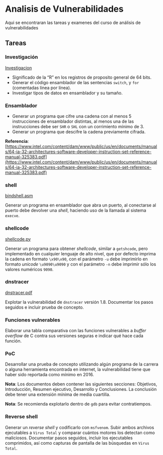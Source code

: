 # Analisis de Vulnerabilidades

Aqui se encontraran las tareas y examenes del curso de análisis de vulnerabilidades

## Tareas

### Investigación

[Investigacion](Investigacion)

+ Significado de la “R” en los registros de proposito general  de 64 bits.
+ Generar el código ensamblador de las sentencias `switch`,  y `for` (comentadas línea por línea).
+ Investigar tipos de datos en ensamblador y su tamaño.

### Ensamblador
+ Generar un programa que cifre una cadena con al menos  5 instrucciones de ensamblador distintas, al menos una de  las instrucciones debe ser `SHR` o `SHL` con un corrimiento  mínimo de 3.
+ Generar un programa que descifre la cadena previamente  cifrada.

**Referencia**: [https://www.intel.com/content/dam/www/public/us/en/documents/manuals/64-ia-32-architectures-software-developer-instruction-set-reference-manual-325383.pdf](https://www.intel.com/content/dam/www/public/us/en/documents/manuals/64-ia-32-architectures-software-developer-instruction-set-reference-manual-325383.pdf) 

### shell

[bindshell.asm](bindshell.asm)

Generar un programa en ensamblador que abra un puerto, al  conectarse al puerto debe devolver una *shell*, haciendo uso de  la llamada al sistema `execve`.

### shellcode

[shellcode.py](shellcode.py)

Generar un programa para obtener *shellcode*, similar a  `getshcode`, pero implementado en cualquier lenguaje de alto nivel, que por defecto imprima la cadena en formato `\x90\x90`, con el parámetro `-u` debe imprimirlo en formato  *unicode* `\u9090\u9090` y con el parámetro `-n` debe imprimir sólo los valores numéricos `9090`.

### dnstracer

[dnstracer.pdf](dnstracer.pdf)

Explotar la vulnerabilidad de `dnstracer` versión 1.8. Documentar los pasos seguidos e incluir prueba de concepto. 

### Funciones vulnerables

Elaborar una tabla comparativa con las funciones vulnerables a *buffer overflow* de C contra sus versiones seguras e indicar qué hace cada función.

### PoC

Desarrollar una prueba de concepto utilizando algún programa de la carrera o alguna herramienta encontrada en internet, la vulnerabilidad tiene que haber sido reportada como mínimo en 2016.

**Nota**: Los documentos deben contener las siguientes secciones: Objetivos, Introducción, Resumen ejecutivo, Desarrollo y Conclusiones. La conclusión debe tener una extensión mínima de media cuartilla.

**Nota**: Se recomienda explotarlo dentro de `gdb` para evitar contratiempos.

### Reverse shell

Generar un *reverse shell* y codificarlo con `msfvenom`. Subir ambos archivos ejecutables a `Virus Total` y comparar cuántos motores los detectan como maliciosos. Documentar pasos seguidos, incluir los ejecutables comprimidos, así como capturas de pantalla de las búsquedas en `Virus Total`. 
